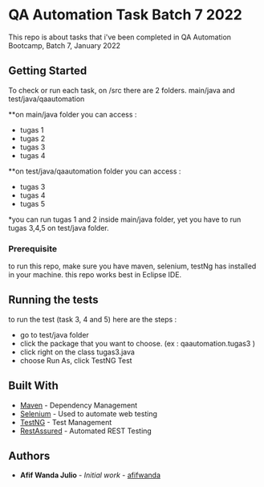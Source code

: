 # QA Automation Task Batch 7 2022

This repo is about tasks that i've been completed in QA Automation Bootcamp, Batch 7, January 2022

## Getting Started

To check or run each task, on /src there are 2 folders. main/java and test/java/qaautomation

**on main/java folder you can access :
- tugas 1 
- tugas 2
- tugas 3
- tugas 4

**on test/java/qaautomation folder you can access :
- tugas 3
- tugas 4
- tugas 5

*you can run tugas 1 and 2 inside main/java folder, yet you have to run tugas 3,4,5 on test/java folder.

### Prerequisite

to run this repo, make sure you have maven, selenium, testNg has installed in your machine.
this repo works best in Eclipse IDE.


## Running the tests

to run the test (task 3, 4 and 5) here are the steps : 
- go to test/java folder
- click the package that you want to choose. (ex : qaautomation.tugas3 )
- click right on the class tugas3.java
- choose Run As, click TestNG Test

## Built With

* [Maven](https://maven.apache.org/) - Dependency Management
* [Selenium](https://www.selenium.dev/) - Used to automate web testing
* [TestNG](https://testng.org/doc/) - Test Management
* [RestAssured](https://rest-assured.io/) - Automated REST Testing

## Authors

* **Afif Wanda Julio** - *Initial work* - [afifwanda](https://github.com/afifwanda)


